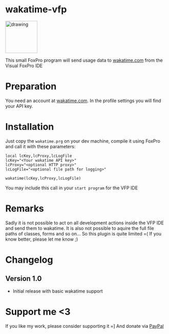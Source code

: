 # wakatime-vfp
<img src="https://dbdb.io/media/logos/visualfoxpro.png" alt="drawing" width="100"/>

This small FoxPro program will send usage data to [wakatime.com](https://wakatime.com) from the Visual FoxPro IDE

# Preparation
You need an account at [wakatime.com](https://wakatime.com). In the profile settings you will find your API key.

# Installation
Just copy the `wakatime.prg` on your dev machine, compile it using FoxPro and call it with these parameters:
```vfp
local lcKey,lcProxy,lcLogFile
lcKey="<Your wakatime API key>"
lcProxy="<optional HTTP proxy>"
lcLogFile="<optional file path for logging>"

wakatime(lcKey,lcProxy,lcLogFile)
```
You may include this call in your `start program` for the VFP IDE

# Remarks
Sadly it is not possible to act on all development actions inside the VFP IDE and send them to wakatime. It is also not possible to aquire the full file paths of classes, forms and so on... So this plugin is quite limited =(
If you know better, please let me know ;)

# Changelog
## Version 1.0
 - Initial release with basic wakatime support

# Support me <3
If you like my work, please consider supporting it =]
And donate via [PayPal](https://www.paypal.com/donate?hosted_button_id=37PBGZPHXY8EC)